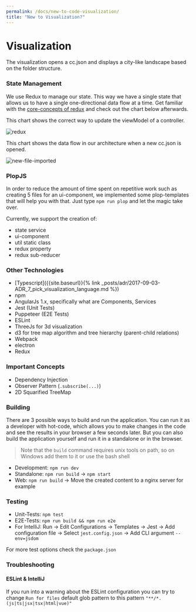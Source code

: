 ```yaml
---
permalink: /docs/new-to-code-visualization/
title: "New to Visualization?"
---
```


# Visualization

The visualization opens a cc.json and displays a city-like landscape based on the folder structure.

### State Management

We use Redux to manage our state. This way we have a single state that allows us to have a single one-directional data flow at a time. Get familiar with the [core-concepts of redux](https://redux.js.org/introduction/core-concepts) and check out the chart below afterwards.

This chart shows the correct way to update the viewModel of a controller.

![redux]({{site.baseurl}}/assets/images/docs/reference/redux-flow.png)

This chart shows the data flow in our architecture when a new cc.json is opened.

![new-file-imported]({{site.baseurl}}/assets/images/docs/reference/loading-a-new-file-flow.png)

### PlopJS

In order to reduce the amount of time spent on repetitive work such as creating 5 files for an ui-component, we implemented some plop-templates that will help you with that. Just type `npm run plop` and let the magic take over.

Currently, we support the creation of:

- state service
- ui-component
- util static class
- redux property
- redux sub-reducer

### Other Technologies

- [Typescript]({{site.baseurl}}{% link _posts/adr/2017-09-03-ADR_7_pick_visualization_language.md %})
- npm
- AngularJs 1.x, specifically what are Components, Services
- Jest (Unit Tests)
- Puppeteer (E2E Tests)
- ESLint
- ThreeJs for 3d visualization
- d3 for tree map algorithm and tree hierarchy (parent-child relations)
- Webpack
- electron
- Redux

### Important Concepts

- Dependency Injection
- Observer Pattern (`.subscribe(...)`)
- 2D Squarified TreeMap

### Building

There are 3 possible ways to build and run the application. You can run it as a developer with hot-code, which allows you to make changes in the code and see the results in your browser a few seconds later. But you can also build the application yourself and run it in a standalone or in the browser.

> Note that the `build` command requires unix tools on path, so on Windows add them to it or use the bash shell

- Development: `npm run dev`
- Standalone: `npm run build` -> `npm start`
- Web: `npm run build` -> Move the created content to a nginx server for example

### Testing

- Unit-Tests: `npm test`
- E2E-Tests: `npm run build && npm run e2e`
- For IntelliJ: Run -> Edit Configurations -> Templates -> Jest -> Add configuration file -> Select `jest.config.json` -> Add CLI argument `--env=jsdom`

For more test options check the `package.json`

### Troubleshooting

#### ESLint & IntelliJ

If you run into a warning about the ESLint configuration you can try to change `Run for files` default glob pattern to this pattern `"**/*.(js|ts|jsx|tsx|html|vue)"`
